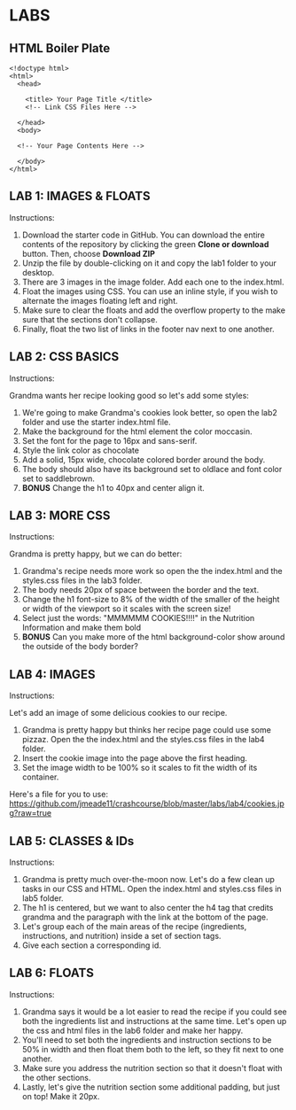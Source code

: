 # LABS

## HTML Boiler Plate

    <!doctype html>
    <html>
      <head>

        <title> Your Page Title </title>
        <!-- Link CSS Files Here -->

      </head>
      <body>

      <!-- Your Page Contents Here -->

      </body>
    </html>

## LAB 1: IMAGES & FLOATS
Instructions:

1. Download the starter code in GitHub.  You can download the entire contents of the repository by clicking the green **Clone or download** button.  Then, choose **Download ZIP**
2. Unzip the file by double-clicking on it and copy the lab1 folder to your desktop.
3. There are 3 images in the image folder.  Add each one to the index.html.
4. Float the images using CSS.  You can use an inline style, if you wish to alternate the images floating left and right.
5. Make sure to clear the floats and add the overflow property to the make sure that the sections don't collapse.
6. Finally, float the two list of links in the footer nav next to one another.

## LAB 2: CSS BASICS
Instructions:

Grandma wants her recipe looking good so let's add some styles:

1. We're going to make Grandma's cookies look better, so open the lab2 folder and use the starter index.html file.
2. Make the background for the html element the color moccasin.
3. Set the font for the page to 16px and sans-serif.
4. Style the link color as chocolate
5. Add a solid, 15px wide, chocolate colored border around the body.
6. The body should also have its background set to oldlace and font color set to saddlebrown.
7. **BONUS** Change the h1 to 40px and center align it.

## LAB 3: MORE CSS
Instructions:

Grandma is pretty happy, but we can do better:

1. Grandma's recipe needs more work so open the the index.html and the styles.css files in the lab3 folder.
2. The body needs 20px of space between the border and the text.
3. Change the h1 font-size to 8% of the width of the smaller of the height or width of the viewport so it scales with the screen size!
4. Select just the words: "MMMMMM COOKIES!!!!" in the Nutrition Information and make them bold
5. **BONUS** Can you make more of the html background-color show around the outside of the body border?

## LAB 4: IMAGES
Instructions:

Let's add an image of some delicious cookies to our recipe.

1. Grandma is pretty happy but thinks her recipe page could use some pizzaz. Open the the index.html and the styles.css files in the lab4 folder.
2. Insert the cookie image into the page above the first heading.
3. Set the image width to be 100% so it scales to fit the width of its container.

Here's a file for you to use: https://github.com/jmeade11/crashcourse/blob/master/labs/lab4/cookies.jpg?raw=true

## LAB 5: CLASSES & IDs
Instructions:

1. Grandma is pretty much over-the-moon now. Let's do a few clean up tasks in our CSS and HTML. Open the index.html and styles.css files in lab5 folder.
2. The h1 is centered, but we want to also center the h4 tag that credits grandma and the paragraph with the link at the bottom of the page.
3. Let's group each of the main areas of the recipe (ingredients, instructions, and nutrition) inside a set of section tags.
4. Give each section a corresponding id.

## LAB 6: FLOATS
Instructions:

1. Grandma says it would be a lot easier to read the recipe if you could see both the ingredients list and instructions at the same time. Let's open up the css and html files in the lab6 folder and make her happy.
2. You'll need to set both the ingredients and instruction sections to be 50% in width and then float them both to the left, so they fit next to one another.
3. Make sure you address the nutrition section so that it doesn't float with the other sections.
4. Lastly, let's give the nutrition section some additional padding, but just on top! Make it 20px.
